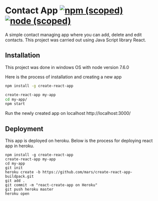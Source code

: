 # Contact App [![npm (scoped)](https://img.shields.io/badge/npm-v.4.1.2-brightgreen.svg)]() [![node (scoped)](https://img.shields.io/badge/node-v.7.6.0-blue.svg)]()
A simple contact managing app where you can add, delete and edit contacts. This project was carried out using Java Script library React.




## Installation
This project was done in windows OS with node version 7.6.0

Here is the process of installation and creating a new app
```sh
npm install -g create-react-app

create-react-app my-app
cd my-app/
npm start
```
Run the newly created app on localhost  http://localhost:3000/ 

## Deployment
This app is deployed on heroku.
Below is the process for deploying react app in heroku.
```
npm install -g create-react-app
create-react-app my-app
cd my-app
git init
heroku create -b https://github.com/mars/create-react-app-buildpack.git
git add .
git commit -m "react-create-app on Heroku"
git push heroku master
heroku open
```

